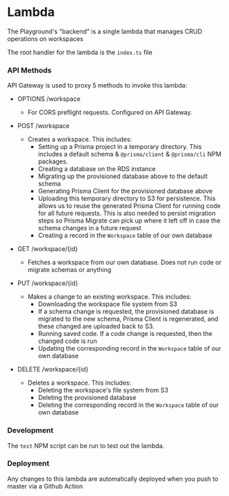 # Lambda

The Playground's "backend" is a single lambda that manages CRUD operations on workspaces

The root handler for the lambda is the `index.ts` file

### API Methods

API Gateway is used to proxy 5 methods to invoke this lambda:

- OPTIONS /workspace

  - For CORS preflight requests. Configured on API Gateway.

- POST /workspace

  - Creates a workspace. This includes:
    - Setting up a Prisma project in a temporary directory. This includes a default schema & `@prisma/client` & `@prisma/cli` NPM packages.
    - Creating a database on the RDS instance
    - Migrating up the provisioned database above to the default schema
    - Generating Prisma Client for the provisioned database above
    - Uploading this temporary directory to S3 for persistence. This allows us to reuse the generated Prisma Client for running code for all future requests. This is also needed to persist migration steps so Prisma Migrate can pick up where it left off in case the schema changes in a future request
    - Creating a record in the `Workspace` table of our own database

- GET /workspace/{id}

  - Fetches a workspace from our own database. Does not run code or migrate schemas or anything

- PUT /workspace/{id}

  - Makes a change to an existing workspace. This includes:
    - Downloading the workspace file system from S3
    - If a schema change is requested, the provisioned database is migrated to the new schema, Prisma Client is regenerated, and these changed are uploaded back to S3.
    - Running saved code. If a code change is requested, then the changed code is run
    - Updating the corresponding record in the `Workspace` table of our own database

- DELETE /workspace/{id}
  - Deletes a workspace. This includes:
    - Deleting the workspace's file system from S3
    - Deleting the provisioned database
    - Deleting the corresponding record in the `Workspace` table of our own database

### Development

The `test` NPM script can be run to test out the lambda.

### Deployment

Any changes to this lambda are automatically deployed when you push to master via a Github Action
